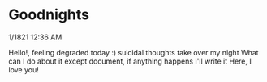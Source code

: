 # Goodnights

1/1821 12:36 AM

Hello!, feeling degraded today :) suicidal thoughts take over my night
What can I do about it except document, if anything happens I'll write it 
Here, I love you! 
